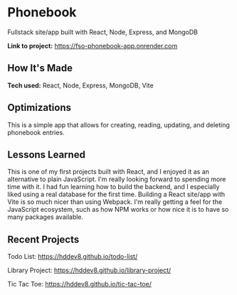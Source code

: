 # Phonebook

Fullstack site/app built with React, Node, Express, and MongoDB

**Link to project:** <https://fso-phonebook-app.onrender.com>

## How It's Made

**Tech used:** React, Node, Express, MongoDB, Vite

## Optimizations

This is a simple app that allows for creating, reading, updating, and deleting phonebook entries.

## Lessons Learned

This is one of my first projects built with React, and I enjoyed it as an alternative to plain JavaScript. I'm really looking forward to spending more time with it. I had fun learning how to build the backend, and I especially liked using a real database for the first time. Building a React site/app with Vite is so much nicer than using Webpack. I'm really getting a feel for the JavaScript ecosystem, such as how NPM works or how nice it is to have so many packages available.

## Recent Projects

Todo List: <https://hddev8.github.io/todo-list/>

Library Project: <https://hddev8.github.io/library-project/>

Tic Tac Toe: <https://hddev8.github.io/tic-tac-toe/>
